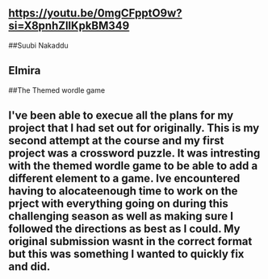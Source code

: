 ## https://youtu.be/0mgCFpptO9w?si=X8pnhZllKpkBM349

##Suubi Nakaddu

## Elmira 

##The Themed wordle game
## I've been able to execue all the plans for my project that I had set out for originally. This is my second attempt at the course and my first project was a crossword puzzle. It was intresting with the themed wordle game to be able to add a different element to a game. Ive encountered having to alocateenough time to work on the prject with everything going on during this challenging season as well as making sure I followed the directions as best as I could. My original submission wasnt in the correct format but this was something I wanted to quickly fix and did. 
